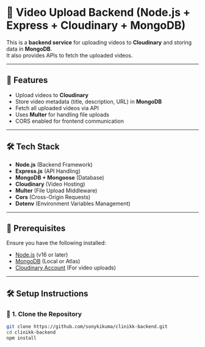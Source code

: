 # 🎥 Video Upload Backend (Node.js + Express + Cloudinary + MongoDB)

This is a **backend service** for uploading videos to **Cloudinary** and storing data in **MongoDB**.  
It also provides APIs to fetch the uploaded videos.

---

## 🚀 **Features**
- Upload videos to **Cloudinary**
- Store video metadata (title, description, URL) in **MongoDB**
- Fetch all uploaded videos via API
- Uses **Multer** for handling file uploads
- CORS enabled for frontend communication

---

## 🛠 **Tech Stack**
- **Node.js** (Backend Framework)
- **Express.js** (API Handling)
- **MongoDB + Mongoose** (Database)
- **Cloudinary** (Video Hosting)
- **Multer** (File Upload Middleware)
- **Cors** (Cross-Origin Requests)
- **Dotenv** (Environment Variables Management)

---

## 📌 **Prerequisites**
Ensure you have the following installed:
- [Node.js](https://nodejs.org/) (v16 or later)
- [MongoDB](https://www.mongodb.com/) (Local or Atlas)
- [Cloudinary Account](https://cloudinary.com/) (For video uploads)

---

## 🛠 **Setup Instructions**

### 🔹 **1. Clone the Repository**
```sh
git clone https://github.com/sonykikuma/clinikk-backend.git
cd clinikk-backend
npm install
